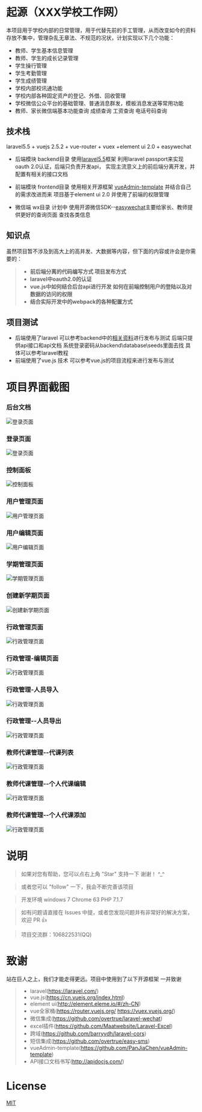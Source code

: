 # 起源（XXX学校工作网）

本项目用于学校内部的日常管理，用于代替先前的手工管理，从而改变如今的资料存放不集中，管理杂乱无章法、不规范的况状，计划实现以下几个功能：
- 教师、学生基本信息管理
- 教师、学生的成长记录管理
- 学生操行管理
- 学生考勤管理 
- 学生成绩管理
- 学校内部校讯通功能
- 学校内部各种固定资产的登记、外借、回收管理
- 学校微信公众平台的基础管理、普通消息群发，模板消息发送等常用功能
- 教师、家长微信端基本功能查询  成绩查询  工资查询 电话号码查询

## 技术栈

laravel5.5 + vuejs 2.5.2 + vue-router + vuex +element ui 2.0 + easywechat

- 后端模块 backend目录  使用[laravel5.5](http://laravelacademy.org/)框架 利用laravel passport来实现oauth 2.0认证，后端只负责开发api，
  实现主流意义上的前后端分离开发，并配置有相关的接口文档
  
- 前端模块 frontend目录  使用相关开源框架 [vueAdmin-template](https://github.com/PanJiaChen/vueAdmin-template) 
  并结合自己的需求改进而来  项目基于element ui 2.0 并使用了前端的权限管理
  
- 微信端 wx目录  计划中  使用开源微信SDK--[easywechat](https://www.easywechat.com/)主要给家长、教师提供更好的查询页面  查找各类信息

## 知识点
虽然项目暂不涉及到高大上的高并发、大数据等内容，但下面的内容或许会是你需要的：
>- **前后端分离的代码编写方式  项目发布方式**
>- **laravel中oauth2.0的认证**
>- **vue.js中如何结合后台api进行开发 如何在前端控制用户的登陆以及对数据的访问的权限**
>- **结合实际开发中的webpack的各种配置方式**
  
## 项目测试
- 后端使用了laravel 可以参考backend中的[相关资料](https://github.com/wmhello/workManger/blob/master/backend/%E9%A1%B9%E7%9B%AE%E5%90%8E%E5%8F%B0%E5%AE%89%E8%A3%85.md)进行发布与测试  后端只提供api接口和api文档
  系统登录密码从backend\database\seeds里面去找 具体可以参考laravel教程
- 前端使用了vue.js 技术  可以参考vue.js的项目流程来进行发布与测试

# 项目界面截图
### 后台文档
![登录页面](https://github.com/wmhello/workManger/blob/master/Screenshot/doc.png) 
### 登录页面
![登录页面](https://github.com/wmhello/workManger/blob/master/Screenshot/login.png)
### 控制面板
![控制面板](https://github.com/wmhello/workManger/blob/master/Screenshot/dsshboard.png)
### 用户管理页面
![用户管理页面](https://github.com/wmhello/workManger/blob/master/Screenshot/user-manger.png)
### 用户编辑页面
![用户编辑页面](https://github.com/wmhello/workManger/blob/master/Screenshot/edit-user.png)
### 学期管理页面
![学期管理页面](https://github.com/wmhello/workManger/blob/master/Screenshot/manger3.png)
### 创建新学期页面
![创建新学期页面](https://github.com/wmhello/workManger/blob/master/Screenshot/new-session.png)
### 行政管理页面
![行政管理页面](https://github.com/wmhello/workManger/blob/master/Screenshot/leader-manger.png)
### 行政管理-编辑页面
![行政管理页面](https://github.com/wmhello/workManger/blob/master/Screenshot/leader-edit.png)
### 行政管理-人员导入
![行政管理页面](https://github.com/wmhello/workManger/blob/master/Screenshot/leader-upload.png)
### 行政管理--人员导出
![行政管理页面](https://github.com/wmhello/workManger/blob/master/Screenshot/leader-download.png)
### 教师代课管理--代课列表
![行政管理页面](https://github.com/wmhello/workManger/blob/master/Screenshot/teaching-manger.png)
### 教师代课管理--个人代课编辑
![行政管理页面](https://github.com/wmhello/workManger/blob/master/Screenshot/teaching-edit.png)
### 教师代课管理--个人代课添加
![行政管理页面](https://github.com/wmhello/workManger/blob/master/Screenshot/teaching-add.png)

# 说明

>  如果对您有帮助，您可以点右上角 "Star" 支持一下 谢谢！ ^_^

>  或者您可以 "follow" 一下，我会不断完善该项目

>  开发环境 windows 7  Chrome 63  PHP 7.1.7

>  如有问题请直接在 Issues 中提，或者您发现问题并有非常好的解决方案，欢迎 PR 👍

>  项目交流群：106822531(QQ)

# 致谢
  站在巨人之上，我们才能走得更远。项目中使用到了以下开源框架 一并致谢
>- laravel(https://laravel.com/) 
>- vue.js(https://cn.vuejs.org/index.html)
>- element ui(http://element.eleme.io/#/zh-CN) 
>- vue全家桶(https://router.vuejs.org/ https://vuex.vuejs.org/)
>- 微信集成(https://github.com/overtrue/laravel-wechat)
>- excel插件(https://github.com/Maatwebsite/Laravel-Excel)
>- 跨域(https://github.com/barryvdh/laravel-cors)
>- 短信集成(https://github.com/overtrue/easy-sms)
>- vueAdmin-template(https://github.com/PanJiaChen/vueAdmin-template)
>- API接口文档书写(http://apidocjs.com/)

# License

[MIT](https://github.com/wmhello/workManger/LICENSE)

